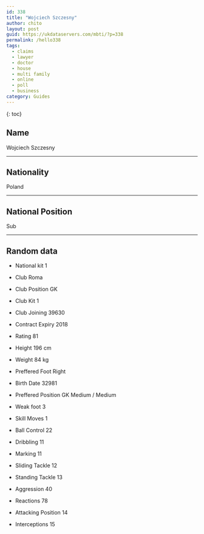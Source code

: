 ```yaml
---
id: 338
title: "Wojciech Szczesny"
author: chito
layout: post
guid: https://ukdataservers.com/mbti/?p=338
permalink: /hello338
tags:
  - claims
  - lawyer
  - doctor
  - house
  - multi family
  - online
  - poll
  - business
category: Guides
---
```

{: toc}

## Name 
Wojciech Szczesny 

* * *

## Nationality 
Poland 

* * *

## National Position 
Sub 

* * *

## Random data 

 * National kit 
1 

 * Club 
Roma 

 * Club Position 
GK 

 * Club Kit 
1 

 * Club Joining 
39630 

 * Contract Expiry 
2018 

 * Rating 
81 

 * Height 
196 cm 

 * Weight 
84 kg 

 * Preffered Foot 
Right 

 * Birth Date 
32981 

 * Preffered Position 
GK Medium / Medium 

 * Weak foot 
3 

 * Skill Moves 
1 

 * Ball Control 
22 

 * Dribbling 
11 

 * Marking 
11 

 * Sliding Tackle 
12 

 * Standing Tackle 
13 

 * Aggression 
40 

 * Reactions 
78 

 * Attacking Position 
14 

 * Interceptions 
15